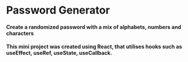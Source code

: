 # Password Generator

#### Create a randomized password with a mix of alphabets, numbers and characters

#### This mini project was created using React, that utilises hooks such as useEffect, useRef, useState, useCallback.


